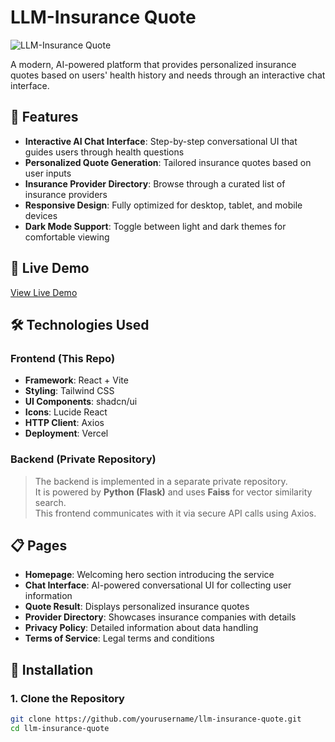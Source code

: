 # LLM-Insurance Quote

![LLM-Insurance Quote](https://insurance-quotation.vercel.app/logo.svg)

A modern, AI-powered platform that provides personalized insurance quotes based on users' health history and needs through an interactive chat interface.

## 🌟 Features

- **Interactive AI Chat Interface**: Step-by-step conversational UI that guides users through health questions  
- **Personalized Quote Generation**: Tailored insurance quotes based on user inputs  
- **Insurance Provider Directory**: Browse through a curated list of insurance providers  
- **Responsive Design**: Fully optimized for desktop, tablet, and mobile devices  
- **Dark Mode Support**: Toggle between light and dark themes for comfortable viewing  

## 🚀 Live Demo

[View Live Demo](https://insurance-quotation.vercel.app/)

## 🛠️ Technologies Used

### Frontend (This Repo)
- **Framework**: React + Vite  
- **Styling**: Tailwind CSS  
- **UI Components**: shadcn/ui  
- **Icons**: Lucide React  
- **HTTP Client**: Axios  
- **Deployment**: Vercel  

### Backend (Private Repository)
> The backend is implemented in a separate private repository.  
> It is powered by **Python (Flask)** and uses **Faiss** for vector similarity search.  
> This frontend communicates with it via secure API calls using Axios.

## 📋 Pages

- **Homepage**: Welcoming hero section introducing the service  
- **Chat Interface**: AI-powered conversational UI for collecting user information  
- **Quote Result**: Displays personalized insurance quotes  
- **Provider Directory**: Showcases insurance companies with details  
- **Privacy Policy**: Detailed information about data handling  
- **Terms of Service**: Legal terms and conditions  

## 🔧 Installation

### 1. Clone the Repository
```bash
git clone https://github.com/yourusername/llm-insurance-quote.git
cd llm-insurance-quote

